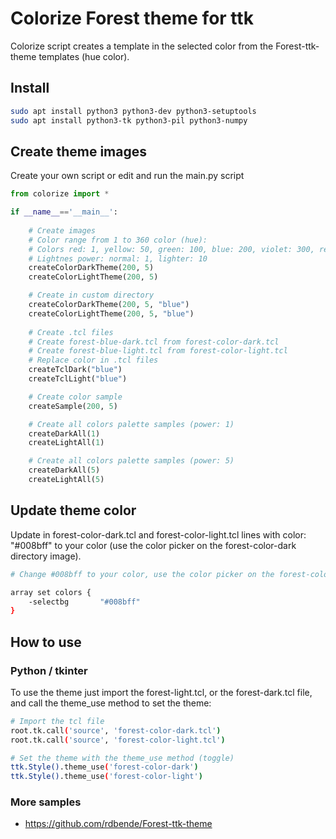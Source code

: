 # Colorize Forest theme for ttk

Colorize script creates a template in the selected color from the Forest-ttk-theme templates (hue color).

## Install

```sh
sudo apt install python3 python3-dev python3-setuptools
sudo apt install python3-tk python3-pil python3-numpy
```

## Create theme images

Create your own script or edit and run the main.py script

```python
from colorize import *

if __name__=='__main__':
    
    # Create images
    # Color range from 1 to 360 color (hue):
    # Colors red: 1, yellow: 50, green: 100, blue: 200, violet: 300, red: 360
    # Lightnes power: normal: 1, lighter: 10
    createColorDarkTheme(200, 5)
    createColorLightTheme(200, 5)

    # Create in custom directory     
    createColorDarkTheme(200, 5, "blue")
    createColorLightTheme(200, 5, "blue")
    
    # Create .tcl files
    # Create forest-blue-dark.tcl from forest-color-dark.tcl
    # Create forest-blue-light.tcl from forest-color-light.tcl
    # Replace color in .tcl files
    createTclDark("blue")
    createTclLight("blue")

    # Create color sample
    createSample(200, 5)

    # Create all colors palette samples (power: 1)
    createDarkAll(1)
    createLightAll(1)

    # Create all colors palette samples (power: 5)
    createDarkAll(5)
    createLightAll(5)
```

## Update theme color

Update in forest-color-dark.tcl and forest-color-light.tcl lines with color: "#008bff" to your color (use the color picker on the forest-color-dark directory image).

```sh
# Change #008bff to your color, use the color picker on the forest-color-dark image

array set colors {        
    -selectbg       "#008bff"
}
```

## How to use

### Python / tkinter

To use the theme just import the forest-light.tcl, or the forest-dark.tcl file, and call the theme_use method to set the theme:

```sh
# Import the tcl file
root.tk.call('source', 'forest-color-dark.tcl')
root.tk.call('source', 'forest-color-light.tcl')

# Set the theme with the theme_use method (toggle)
ttk.Style().theme_use('forest-color-dark')
ttk.Style().theme_use('forest-color-light')
```

### More samples

- <https://github.com/rdbende/Forest-ttk-theme>
